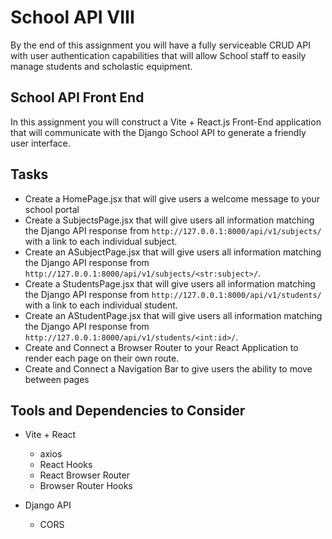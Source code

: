 # School API VIII

By the end of this assignment you will have a fully serviceable CRUD API with user authentication capabilities that will allow School staff to easily manage students and scholastic equipment.

## School API Front End

In this assignment you will construct a Vite + React.js Front-End application that will communicate with the Django School API to generate a friendly user interface.

## Tasks

- Create a HomePage.jsx that will give users a welcome message to your school portal
- Create a SubjectsPage.jsx that will give users all information matching the Django API response from `http://127.0.0.1:8000/api/v1/subjects/` with a link to each individual subject.
- Create an ASubjectPage.jsx that will give users all information matching the Django API response from `http://127.0.0.1:8000/api/v1/subjects/<str:subject>/`.
- Create a StudentsPage.jsx that will give users all information matching the Django API response from `http://127.0.0.1:8000/api/v1/students/` with a link to each individual student.
- Create an AStudentPage.jsx that will give users all information matching the Django API response from `http://127.0.0.1:8000/api/v1/students/<int:id>/`.
- Create and Connect a Browser Router to your React Application to render each page on their own route.
- Create and Connect a Navigation Bar to give users the ability to move between pages

## Tools and Dependencies to Consider

- Vite + React
  - axios
  - React Hooks
  - React Browser Router
  - Browser Router Hooks

- Django API
  - CORS

